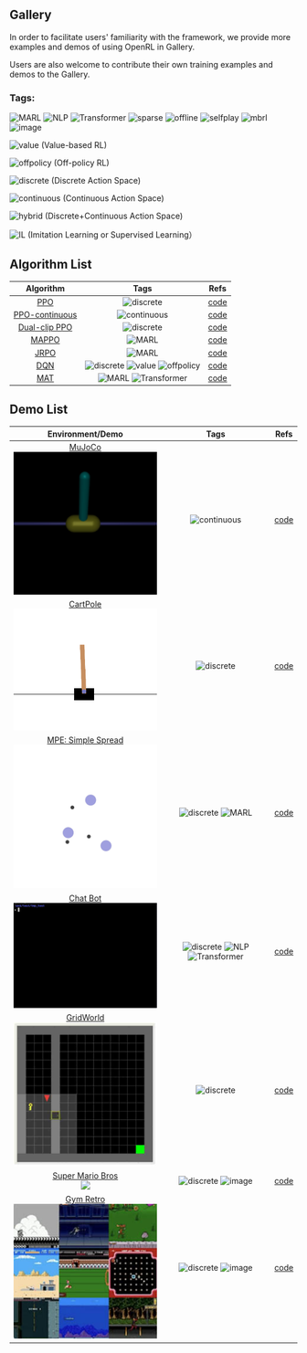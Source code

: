 ## Gallery

In order to facilitate users' familiarity with the framework, we provide more examples and demos of using OpenRL in Gallery. 

Users are also welcome to contribute their own training examples and demos to the Gallery.

### Tags:

![MARL](https://img.shields.io/badge/-MARL-yellow)
![NLP](https://img.shields.io/badge/-NLP-green)
![Transformer](https://img.shields.io/badge/-Transformer-blue)
![sparse](https://img.shields.io/badge/-sparse%20reward-orange)
![offline](https://img.shields.io/badge/-offlineRL-darkblue)
![selfplay](https://img.shields.io/badge/-selfplay-blue)
![mbrl](https://img.shields.io/badge/-ModelBasedRL-lightblue)
![image](https://img.shields.io/badge/-image-red)

![value](https://img.shields.io/badge/-value-orange) (Value-based RL)

![offpolicy](https://img.shields.io/badge/-offpolicy-blue) (Off-policy RL)


![discrete](https://img.shields.io/badge/-discrete-brightgreen) (Discrete Action Space)

![continuous](https://img.shields.io/badge/-continous-green) (Continuous Action Space)

![hybrid](https://img.shields.io/badge/-hybrid-darkgreen) (Discrete+Continuous Action Space)

![IL](https://img.shields.io/badge/-IL/SL-purple) (Imitation Learning or Supervised Learning）

## Algorithm List

<div align="center">

|                     Algorithm                      |                                                          Tags                                                           |             Refs              |
|:--------------------------------------------------:|:-----------------------------------------------------------------------------------------------------------------------:|:-----------------------------:|
|      [PPO](https://arxiv.org/abs/1707.06347)       |                             ![discrete](https://img.shields.io/badge/-discrete-brightgreen)                             | [code](./examples/cartpole/)  |
| [PPO-continuous](https://arxiv.org/abs/1707.06347) |                             ![continuous](https://img.shields.io/badge/-continous-green)                             |  [code](./examples/mujoco/)   |
| [Dual-clip PPO](https://arxiv.org/abs/1912.09729)  |                             ![discrete](https://img.shields.io/badge/-discrete-brightgreen)                             | [code](./examples/cartpole/)  |
|     [MAPPO](https://arxiv.org/abs/2103.01955)      |                             ![MARL](https://img.shields.io/badge/-MARL-yellow)                             |    [code](./examples/mpe/)    |
|      [JRPO](https://arxiv.org/abs/2302.07515)      |                             ![MARL](https://img.shields.io/badge/-MARL-yellow)                             |    [code](./examples/mpe/)    |
|      [DQN](https://arxiv.org/abs/1312.5602)       |                             ![discrete](https://img.shields.io/badge/-discrete-brightgreen)   ![value](https://img.shields.io/badge/-value-orange)   ![offpolicy](https://img.shields.io/badge/-offpolicy-blue)                       | [code](./examples/gridworld/) |
|      [MAT](https://arxiv.org/abs/2205.14953)       |                             ![MARL](https://img.shields.io/badge/-MARL-yellow)  ![Transformer](https://img.shields.io/badge/-Transformer-blue)                           |    [code](./examples/mpe/)    |
</div>

## Demo List

<div align="center">

|                                                                                                   Environment/Demo                                                                                                    |                                                        Tags                                                         |              Refs               |
|:---------------------------------------------------------------------------------------------------------------------------------------------------------------------------------------------------------------------:|:-------------------------------------------------------------------------------------------------------------------:|:-------------------------------:|
|                                                  [MuJoCo](https://github.com/deepmind/mujoco)<br>  <img width="300px" height="auto" src="./docs/images/mujoco.png">                                                   |                            ![continuous](https://img.shields.io/badge/-continous-green)                             |   [code](./examples/mujoco/)    |
|                               [CartPole](https://gymnasium.farama.org/environments/classic_control/cart_pole/)<br>  <img width="300px" height="auto" src="./docs/images/cartpole.png">                                |                           ![discrete](https://img.shields.io/badge/-discrete-brightgreen)                           |  [code](./examples/cartpole/)   |
|                       [MPE: Simple Spread](https://pettingzoo.farama.org/environments/mpe/simple_spread/)<br>  <img width="300px" height="auto" src="./docs/images/simple_spread_trained.gif">                        | ![discrete](https://img.shields.io/badge/-discrete-brightgreen)  ![MARL](https://img.shields.io/badge/-MARL-yellow) |     [code](./examples/mpe/)     |
|                                [Chat Bot](https://openrl-docs.readthedocs.io/en/latest/quick_start/train_nlp.html)<br>  <img width="300px" height="auto" src="./docs/images/chat.gif">                                |                          ![discrete](https://img.shields.io/badge/-discrete-brightgreen)        ![NLP](https://img.shields.io/badge/-NLP-green)     ![Transformer](https://img.shields.io/badge/-Transformer-blue)                               |     [code](./examples/nlp/)     |
|                                                      [GridWorld](./examples/gridworld/)<br>  <img width="300px" height="auto" src="./docs/images/gridworld.jpg">                                                      |                          ![discrete](https://img.shields.io/badge/-discrete-brightgreen)                               |  [code](./examples/gridworld/)  |
| [Super Mario Bros](https://github.com/Kautenja/gym-super-mario-bros)<br>  <img width="300px" height="auto" src="https://user-images.githubusercontent.com/2184469/40948820-3d15e5c2-6830-11e8-81d4-ecfaffee0a14.png"> |                           ![discrete](https://img.shields.io/badge/-discrete-brightgreen)     ![image](https://img.shields.io/badge/-image-red)                      | [code](./examples/super_mario/) |
|                                                 [Gym Retro](https://github.com/openai/retro)<br>  <img width="300px" height="auto" src="./docs/images/gym-retro.jpg">                                                 |                           ![discrete](https://img.shields.io/badge/-discrete-brightgreen)     ![image](https://img.shields.io/badge/-image-red)                      |    [code](./examples/retro/)    |
</div>